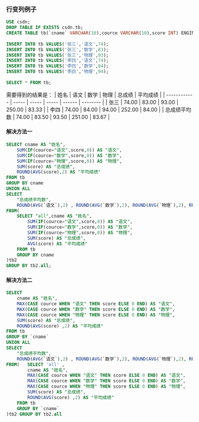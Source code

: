 ### 行变列例子
```sql
USE csdn;  
DROP TABLE IF EXISTS csdn.tb;  
CREATE TABLE tb(`cname` VARCHAR(10),cource VARCHAR(10),score INT) ENGINE=INNODB;  
  
INSERT INTO tb VALUES('张三','语文',74);  
INSERT INTO tb VALUES('张三','数学',83);  
INSERT INTO tb VALUES('张三','物理',93);  
INSERT INTO tb VALUES('李四','语文',74);  
INSERT INTO tb VALUES('李四','数学',84);  
INSERT INTO tb VALUES('李四','物理',94);  
  
SELECT * FROM tb;  
```
需要得到的结果是：
| 姓名         | 语文  | 数学  | 物理  | 总成绩 | 平均成绩 |
| ------------ | ----- | ----- | ----- | ------ | -------- |
| 张三         | 74.00 | 83.00 | 93.00 | 250.00 | 83.33    |
| 李四         | 74.00 | 84.00 | 94.00 | 252.00 | 84.00    |
| 总成绩平均数 | 74.00 | 83.50 | 93.50 | 251.00 | 83.67    |
#### 解决方法一
```sql
SELECT cname AS "姓名",  
    SUM(IF(cource="语文",score,0)) AS "语文",  
    SUM(IF(cource="数学",score,0)) AS "数学",  
    SUM(IF(cource="物理",score,0)) AS "物理",  
    SUM(score) AS "总成绩",  
    ROUND(AVG(score),2) AS "平均成绩"  
FROM tb   
GROUP BY cname  
UNION ALL  
SELECT  
    "总成绩平均数",  
    ROUND(AVG(`语文`),2) , ROUND(AVG(`数学`),2), ROUND(AVG(`物理`),2), ROUND(AVG(`总成绩`),2), ROUND(AVG(`平均成绩`),2)  
FROM(  
    SELECT "all",cname AS "姓名",  
        SUM(IF(cource="语文",score,0)) AS "语文",  
        SUM(IF(cource="数学",score,0)) AS "数学",  
        SUM(IF(cource="物理",score,0)) AS "物理",  
        SUM(score) AS "总成绩",  
        AVG(score) AS "平均成绩"  
    FROM tb   
    GROUP BY cname  
)tb2   
GROUP BY tb2.all;  
```
#### 解决方法二
```sql
SELECT   
    cname AS "姓名",  
    MAX(CASE cource WHEN "语文" THEN score ELSE 0 END) AS "语文",   
    MAX(CASE cource WHEN "数学" THEN score ELSE 0 END) AS "数学",   
    MAX(CASE cource WHEN "物理" THEN score ELSE 0 END) AS "物理",   
    SUM(score) AS "总成绩",  
    ROUND(AVG(score) ,2) AS "平均成绩"  
FROM tb   
GROUP BY `cname`  
UNION ALL  
SELECT  
    "总成绩平均数",  
    ROUND(AVG(`语文`),2) , ROUND(AVG(`数学`),2), ROUND(AVG(`物理`),2), ROUND(AVG(`总成绩`),2), ROUND(AVG(`平均成绩`),2)  
FROM(   SELECT 'all' ,    
        cname AS "姓名",  
        MAX(CASE cource WHEN "语文" THEN score ELSE 0 END) AS "语文",   
        MAX(CASE cource WHEN "数学" THEN score ELSE 0 END) AS "数学",   
        MAX(CASE cource WHEN "物理" THEN score ELSE 0 END) AS "物理",   
        SUM(score) AS "总成绩",  
        ROUND(AVG(score) ,2) AS "平均成绩"  
    FROM tb   
    GROUP BY `cname`   
)tb2 GROUP BY tb2.all  

```